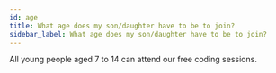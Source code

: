 ```yaml
---
id: age
title: What age does my son/daughter have to be to join?
sidebar_label: What age does my son/daughter have to be to join?
---
```


All young people aged 7 to 14 can attend our free coding sessions. 
